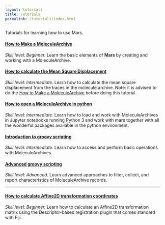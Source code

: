```yaml
---
layout: tutorials
title: Tutorials
permalink: /tutorials/index.html
---
```


Tutorials for learning how to use Mars.

#### [How to Make a MoleculeArchive](create-a-Molecule-Archive)

_Skill level: Beginner._ Learn the basic elements of **Mars** by creating and working with a MoleculeArchive.

#### [How to calculate the Mean Square Displacement](calculate-msd)
_Skill level: Intermediate._  Learn how to calculate the mean square displacement from the traces in the molecule archive.
Note: it is advised to do the [How to Make a MoleculeArchive](create-a-Molecule-Archive) before doing this tutorial.

#### [How to open a MoleculeArchive in python](open-a-Molecule-Archive-in-Python)

_Skill level: Intermediate._  Learn how to load and work with MoleculeArchives in Jupyter notebooks running Python 3 and work with mars together with all the wonderful packages available in the python environment.

#### [Introduction to groovy scripting](introduction-to-groovy-scripting)

_Skill level: Intermediate._ Learn how to access and perform basic operations with MoleculeArchives.

#### [Advanced groovy scripting](advanced-groovy-scripting)

_Skill level: Advanced._ Learn advanced approaches to filter, collect, and report characteristics of MoleculeArchive records.

----

#### [How to calculate Affine2D transformation coordinates](HowToCalculateAffine2D)

_Skill level: Beginner._ Learn how to calculate an Affine2D transformation matrix using the Descriptor-based registration plugin that comes standard with Fiji.
